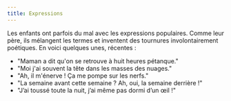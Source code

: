 ```yaml
---
title: Expressions
---
```


Les enfants ont parfois du mal avec les expressions populaires. Comme leur père, ils mélangent les termes et inventent des tournures involontairement poétiques. En voici quelques unes, récentes :

* "Maman a dit qu'on se retrouve à huit heures pétanque."
* "Moi j'ai souvent la tête dans les masses des nuages."
* "Ah, il m'énerve ! Ça me pompe sur les nerfs."
* "La semaine avant cette semaine ? Ah, oui, la semaine derrière !"
* "J’ai toussé toute la nuit, j’ai même pas dormi d’un œil !"
